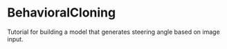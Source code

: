 # BehavioralCloning
Tutorial for building a model that generates steering angle based on image input. 
